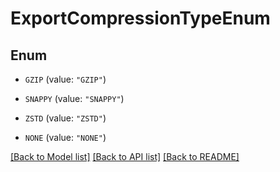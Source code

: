 # ExportCompressionTypeEnum

## Enum


* `GZIP` (value: `"GZIP"`)

* `SNAPPY` (value: `"SNAPPY"`)

* `ZSTD` (value: `"ZSTD"`)

* `NONE` (value: `"NONE"`)


[[Back to Model list]](../README.md#documentation-for-models) [[Back to API list]](../README.md#documentation-for-api-endpoints) [[Back to README]](../README.md)



